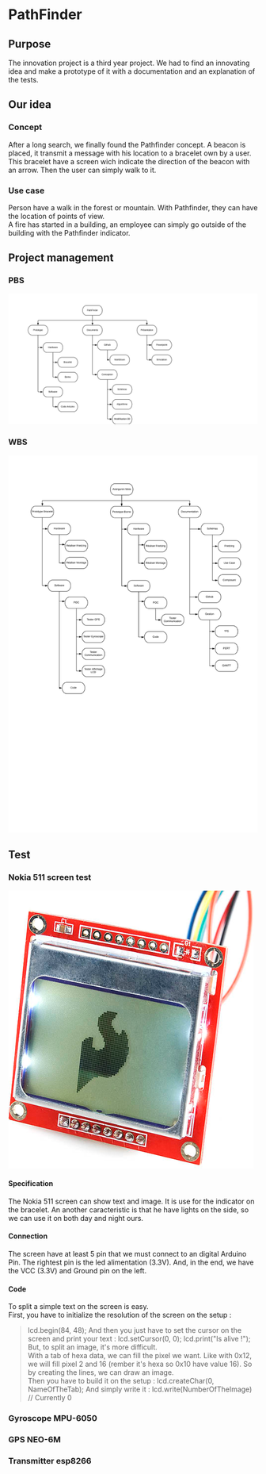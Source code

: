 # PathFinder

## Purpose

The innovation project is a third year project.
We had to find an innovating idea and make a prototype of it with a documentation and an explanation of the tests.

## Our idea

### Concept

After a long search, we finally found the Pathfinder concept.
A beacon is placed, it transmit a message with his location to a bracelet own by a user.
This bracelet have a screen wich indicate the direction of the beacon with an arrow.
Then the user can simply walk to it.

### Use case

Person have a walk in the forest or mountain. With Pathfinder, they can have the location of points of view.<br/>
A fire has started in a building, an employee can simply go outside of the building with the Pathfinder indicator.

## Project management

### PBS

![alt tag](https://github.com/DuffautM/PathFinder/blob/master/Images/Innovation%20-%20PBS.png "PBS")

### WBS

![alt tag](https://github.com/DuffautM/PathFinder/blob/master/Images/Innovation%20-%20WBS.png "WBS")

## Test

### Nokia 511 screen test

![alt tag](https://github.com/DuffautM/PathFinder/blob/master/Images/Nokia%20511.png "Nokia 511")

#### Specification

The Nokia 511 screen can show text and image. It is use for the indicator on the bracelet.
An another caracteristic is that he have lights on the side, so we can use it on both day and night ours.

#### Connection

The screen have at least 5 pin that we must connect to an digital Arduino Pin. The rightest pin is the led alimentation (3.3V). And, in the end, we have the VCC (3.3V) and Ground pin on the left.

#### Code

To split a simple text on the screen is easy. <br/>
First, you have to initialize the resolution of the screen on the setup : <br/>
> lcd.begin(84, 48);
And then you just have to set the cursor on the screen and print your text :
>lcd.setCursor(0, 0);
>lcd.print("Is alive !");
But, to split an image, it's more difficult. <br/>
With a tab of hexa data, we can fill the pixel we want. Like with 0x12, we will fill pixel 2 and 16 (rember it's hexa so 0x10 have value 16). So by creating the lines, we can draw an image. <br/>
Then you have to build it on the setup :
> lcd.createChar(0, NameOfTheTab);
And simply write it :
> lcd.write(NumberOfTheImage) // Currently 0

### Gyroscope MPU-6050

### GPS NEO-6M

### Transmitter esp8266